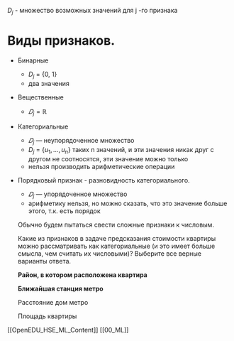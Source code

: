 
$D_j$ - множество возможных значений для j -го признака

# Виды признаков.

- Бинарные
    - $D_j$  = {0, 1}
    - два значения
- Вещественные
    - $𝐷_j = ℝ$
- Категориальные
    - $𝐷_j$ — неупорядоченное множество
    - $D_j$  = {$u_1, ... , u_n$} таких n значений, и эти значения никак друг с другом не соотносятся, эти значение можно только
    - нельзя производить арифметические операции
- Порядковый признак - разновидность категориального.
    - $𝐷_j$ — упорядоченное множество
    - арифметику нельзя, но можно сказать, что это значение больше этого, т.к. есть порядок
    
    Обычно будем пытаться свести сложные признаки к числовым.
    
    Какие из признаков в задаче предсказания стоимости квартиры можно рассматривать как категориальные (и это имеет больше смысла, чем считать их числовыми)? Выберите все верные варианты ответа.
    
    **Район, в котором расположена квартира**
    
    **Ближайшая станция метро**
    
    Расстояние дом метро
    
    Площадь квартиры


[[OpenEDU_HSE_ML_Content]]  [[00_ML]] 